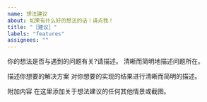 ```yaml
---
name: 想法建议
about: 如果有什么好的想法的话！请点我！
title: "［建议］"
labels: "features"
assignees: ""
---
```


你的想法是否与遇到的问题有关?请描述。
清晰而简明地描述问题所在。

描述你想要的解决方案
对你想要的实现的结果进行清晰而简明的描述。

附加内容
在这里添加关于想法建议的任何其他情景或截图。
